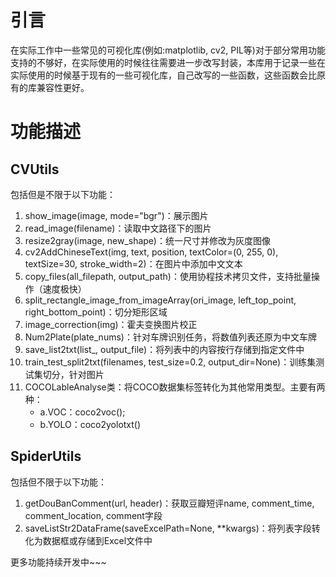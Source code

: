 # 引言
在实际工作中一些常见的可视化库(例如:matplotlib, cv2, PIL等)对于部分常用功能支持的不够好，在实际使用的时候往往需要进一步改写封装，本库用于记录一些在实际使用的时候基于现有的一些可视化库，自己改写的一些函数，这些函数会比原有的库兼容性更好。

# 功能描述
## CVUtils
包括但是不限于以下功能：<br>
1. show_image(image, mode="bgr")：展示图片
2. read_image(filename)：读取中文路径下的图片
3. resize2gray(image, new_shape)：统一尺寸并修改为灰度图像
4. cv2AddChineseText(img, text, position, textColor=(0, 255, 0), textSize=30, stroke_width=2)：在图片中添加中文文本
5. copy_files(all_filepath, output_path)：使用协程技术拷贝文件，支持批量操作（速度极快）
6. split_rectangle_image_from_imageArray(ori_image, left_top_point, right_bottom_point)：切分矩形区域
7. image_correction(img)：霍夫变换图片校正
8. Num2Plate(plate_nums)：针对车牌识别任务，将数值列表还原为中文车牌
9. save_list2txt(list_, output_file)：将列表中的内容按行存储到指定文件中
10. train_test_split2txt(filenames, test_size=0.2, output_dir=None)：训练集测试集切分，针对图片
11. COCOLableAnalyse类：将COCO数据集标签转化为其他常用类型。主要有两种：
    - a.VOC：coco2voc();
    - b.YOLO：coco2yolotxt()

## SpiderUtils
包括但不限于以下功能：<br>
1. getDouBanComment(url, header)：获取豆瓣短评name, comment_time, comment_location, comment字段
2. saveListStr2DataFrame(saveExcelPath=None, **kwargs)：将列表字段转化为数据框或存储到Excel文件中

更多功能持续开发中~~~
